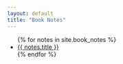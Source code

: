 ```yaml
---
layout: default
title: "Book Notes"
---
```


<ul>
{% for notes in site.book_notes %}
  <li><a href="{{ notes.url }}">{{ notes.title }}</a></li>
{% endfor %}
</ul>
